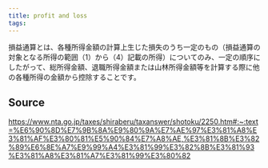 ```yaml
---
title: profit and loss
tags: 
---
```


損益通算とは、各種所得金額の計算上生じた損失のうち一定のもの（損益通算の対象となる所得の範囲（1）から（4）記載の所得）についてのみ、一定の順序にしたがって、総所得金額、退職所得金額または山林所得金額等を計算する際に他の各種所得の金額から控除することです。

## Source
https://www.nta.go.jp/taxes/shiraberu/taxanswer/shotoku/2250.htm#:~:text=%E6%90%8D%E7%9B%8A%E9%80%9A%E7%AE%97%E3%81%A8%E3%81%AF%E3%80%81%E5%90%84%E7%A8%AE,%E3%81%8B%E3%82%89%E6%8E%A7%E9%99%A4%E3%81%99%E3%82%8B%E3%81%93%E3%81%A8%E3%81%A7%E3%81%99%E3%80%82